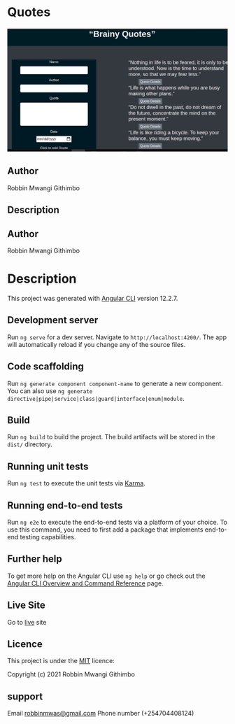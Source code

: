 # Quotes

![Best-Quotes!](./src/assets/webpage.png)

## Author
Robbin Mwangi Githimbo

## Description

## Author
Robbin Mwangi Githimbo

# Description

This project was generated with [Angular CLI](https://github.com/angular/angular-cli) version 12.2.7.

## Development server

Run `ng serve` for a dev server. Navigate to `http://localhost:4200/`. The app will automatically reload if you change any of the source files.

## Code scaffolding

Run `ng generate component component-name` to generate a new component. You can also use `ng generate directive|pipe|service|class|guard|interface|enum|module`.

## Build

Run `ng build` to build the project. The build artifacts will be stored in the `dist/` directory.

## Running unit tests

Run `ng test` to execute the unit tests via [Karma](https://karma-runner.github.io).

## Running end-to-end tests

Run `ng e2e` to execute the end-to-end tests via a platform of your choice. To use this command, you need to first add a package that implements end-to-end testing capabilities.

## Further help

To get more help on the Angular CLI use `ng help` or go check out the [Angular CLI Overview and Command Reference](https://angular.io/cli) page.

## Live Site
Go to  [live](robbingit.github.io/best-quotes/) site

## Licence

This project is under the  [MIT](LICENSE) licence:<br>

Copyright (c) 2021 Robbin Mwangi Githimbo

## support

Email robbinmwas@gmail.com 
Phone number (+254704408124)
